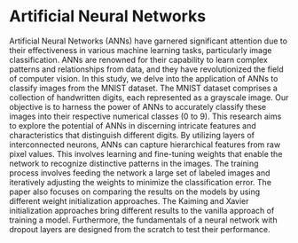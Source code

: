 # Artificial Neural Networks

Artificial Neural Networks (ANNs) have garnered significant attention due to their effectiveness in various machine learning tasks, particularly image classification. ANNs are renowned for their
capability to learn complex patterns and relationships from data, and they have revolutionized the field of computer vision. In this study, we delve into the application of ANNs to classify images from the MNIST dataset. The MNIST dataset comprises a collection of handwritten digits, each represented as a grayscale image. Our objective is to harness the power of ANNs to accurately classify these images into their respective numerical classes (0 to 9). This research aims to explore the potential of ANNs in discerning intricate features and characteristics that distinguish different digits. By utilizing layers of interconnected neurons, ANNs can capture hierarchical features from raw pixel values. This involves learning and fine-tuning weights that enable the network to recognize distinctive patterns in the images. The training process involves feeding the
network a large set of labeled images and iteratively adjusting the weights to minimize the classification error. The paper also focuses on comparing the results on the models by using different weight initialization approaches. The Kaiming and Xavier initialization approaches bring different results to the vanilla approach of training a model. Furthermore, the fundamentals of a neural network with dropout layers are designed from the scratch to test their performance.

